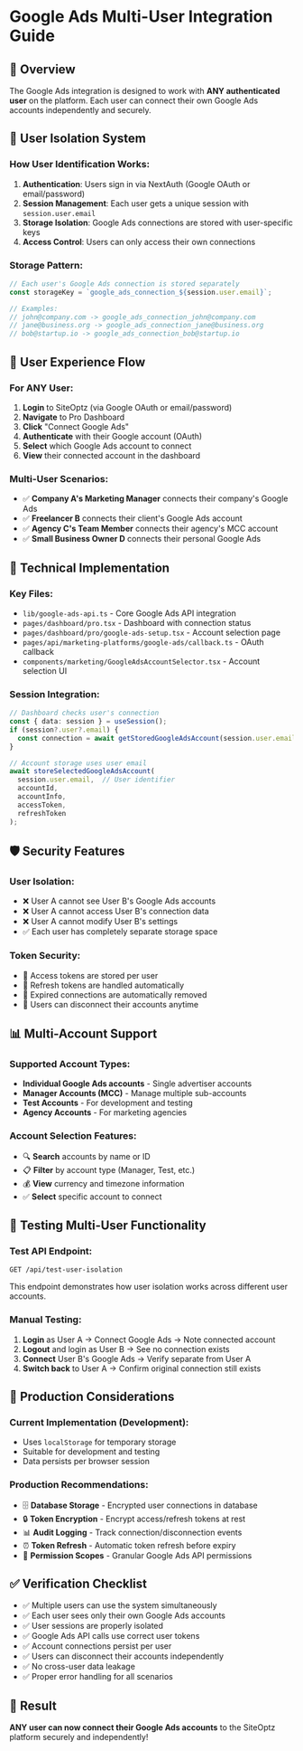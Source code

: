 # Google Ads Multi-User Integration Guide

## 🎯 **Overview**
The Google Ads integration is designed to work with **ANY authenticated user** on the platform. Each user can connect their own Google Ads accounts independently and securely.

## 🔐 **User Isolation System**

### **How User Identification Works:**
1. **Authentication**: Users sign in via NextAuth (Google OAuth or email/password)
2. **Session Management**: Each user gets a unique session with `session.user.email`
3. **Storage Isolation**: Google Ads connections are stored with user-specific keys
4. **Access Control**: Users can only access their own connections

### **Storage Pattern:**
```typescript
// Each user's Google Ads connection is stored separately
const storageKey = `google_ads_connection_${session.user.email}`;

// Examples:
// john@company.com -> google_ads_connection_john@company.com
// jane@business.org -> google_ads_connection_jane@business.org
// bob@startup.io -> google_ads_connection_bob@startup.io
```

## 🚀 **User Experience Flow**

### **For ANY User:**
1. **Login** to SiteOptz (via Google OAuth or email/password)
2. **Navigate** to Pro Dashboard
3. **Click** "Connect Google Ads"
4. **Authenticate** with their Google account (OAuth)
5. **Select** which Google Ads account to connect
6. **View** their connected account in the dashboard

### **Multi-User Scenarios:**
- ✅ **Company A's Marketing Manager** connects their company's Google Ads
- ✅ **Freelancer B** connects their client's Google Ads account
- ✅ **Agency C's Team Member** connects their agency's MCC account
- ✅ **Small Business Owner D** connects their personal Google Ads

## 🔧 **Technical Implementation**

### **Key Files:**
- `lib/google-ads-api.ts` - Core Google Ads API integration
- `pages/dashboard/pro.tsx` - Dashboard with connection status
- `pages/dashboard/pro/google-ads-setup.tsx` - Account selection page
- `pages/api/marketing-platforms/google-ads/callback.ts` - OAuth callback
- `components/marketing/GoogleAdsAccountSelector.tsx` - Account selection UI

### **Session Integration:**
```typescript
// Dashboard checks user's connection
const { data: session } = useSession();
if (session?.user?.email) {
  const connection = await getStoredGoogleAdsAccount(session.user.email);
}

// Account storage uses user email
await storeSelectedGoogleAdsAccount(
  session.user.email,  // User identifier
  accountId,
  accountInfo,
  accessToken,
  refreshToken
);
```

## 🛡️ **Security Features**

### **User Isolation:**
- ❌ User A cannot see User B's Google Ads accounts
- ❌ User A cannot access User B's connection data
- ❌ User A cannot modify User B's settings
- ✅ Each user has completely separate storage space

### **Token Security:**
- 🔐 Access tokens are stored per user
- 🔐 Refresh tokens are handled automatically
- 🔐 Expired connections are automatically removed
- 🔐 Users can disconnect their accounts anytime

## 📊 **Multi-Account Support**

### **Supported Account Types:**
- **Individual Google Ads accounts** - Single advertiser accounts
- **Manager Accounts (MCC)** - Manage multiple sub-accounts
- **Test Accounts** - For development and testing
- **Agency Accounts** - For marketing agencies

### **Account Selection Features:**
- 🔍 **Search** accounts by name or ID
- 📋 **Filter** by account type (Manager, Test, etc.)
- 💰 **View** currency and timezone information
- ✅ **Select** specific account to connect

## 🧪 **Testing Multi-User Functionality**

### **Test API Endpoint:**
```
GET /api/test-user-isolation
```
This endpoint demonstrates how user isolation works across different user accounts.

### **Manual Testing:**
1. **Login** as User A → Connect Google Ads → Note connected account
2. **Logout** and login as User B → See no connection exists
3. **Connect** User B's Google Ads → Verify separate from User A
4. **Switch back** to User A → Confirm original connection still exists

## 🔮 **Production Considerations**

### **Current Implementation (Development):**
- Uses `localStorage` for temporary storage
- Suitable for development and testing
- Data persists per browser session

### **Production Recommendations:**
- 🗄️ **Database Storage** - Encrypted user connections in database
- 🔒 **Token Encryption** - Encrypt access/refresh tokens at rest
- 📊 **Audit Logging** - Track connection/disconnection events
- ⏰ **Token Refresh** - Automatic token refresh before expiry
- 🔐 **Permission Scopes** - Granular Google Ads API permissions

## ✅ **Verification Checklist**

- ✅ Multiple users can use the system simultaneously
- ✅ Each user sees only their own Google Ads accounts
- ✅ User sessions are properly isolated
- ✅ Google Ads API calls use correct user tokens
- ✅ Account connections persist per user
- ✅ Users can disconnect their accounts independently
- ✅ No cross-user data leakage
- ✅ Proper error handling for all scenarios

## 🎉 **Result**
**ANY user can now connect their Google Ads accounts** to the SiteOptz platform securely and independently!